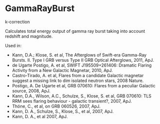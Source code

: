 # GammaRayBurst
k-correction 

Calculates total energy output of gamma ray burst taking into account redshift and magnitude.

Used in:
- Kann, D.A.; Klose, S. et al, The Afterglows of Swift-era Gamma-Ray Bursts. II. Type I GRB versus Type II GRB Optical Afterglows, 2011, ApJ.
- de Ugarte Postigo, A. et al, SWIFT J195509+261406: Dramatic Flaring Activity from a New Galactic Magnetar, 2010, ApJ.
- Castro-Tirado, A. et al, Flares from a candidate Galactic magnetar suggest a missing link to dim isolated neutron stars, 2008 Nature.
- Postigo, A. De Ugarte et al, GRB 070610: Flares from a peculiar Galactic source, 2008, ApJ.
- Kann, D.A., Wilson, A.C., Schulze, S., Klose, S. et al, GRB 070610: TLS RRM sees flaring behaviour - galactic transient?, 2007, ApJ.
- Thöne, C., et al, on GRB 060526, 2007, ApJ.
- Kann, D. A., Schulze, S., Klose, S., et al, 2007, ApJ.
- Kann, D. A., et al 2007, ApJ.
